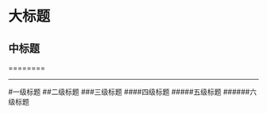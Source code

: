 大标题
===
中标题
-------

========

----------------

#一级标题
##二级标题
###三级标题
####四级标题
#####五级标题
######六级标题
